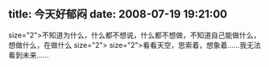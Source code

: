 title: 今天好郁闷
date: 2008-07-19 19:21:00
---

 size="2">不知道为什么，什么都不想说，什么都不想做，不知道自己能做什么，想做什么，在做什么  size="2">   size="2">看看天空，思索着，想象着……我无法看到未来……
